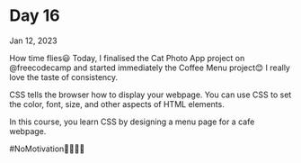 # Day 16

Jan 12, 2023

How time flies😃
Today, I finalised the Cat Photo App project on @freecodecamp and started immediately the Coffee Menu project😊
I really love the taste of consistency.

CSS tells the browser how to display your webpage. You can use CSS to set the color, font, size, and other aspects of HTML elements.

In this course, you learn CSS by designing a menu page for a cafe webpage.

#NoMotivation🙅‍♂️🙅‍♂️
